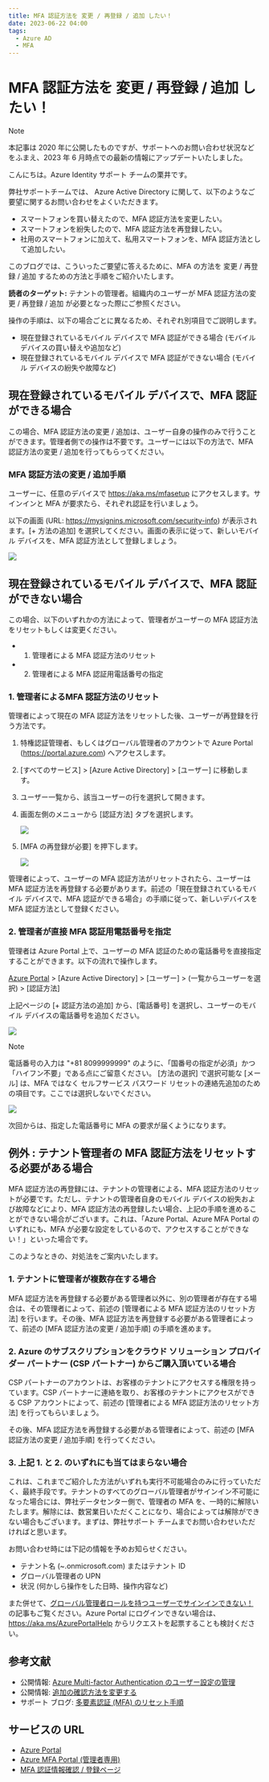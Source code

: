 ```yaml
---
title: MFA 認証方法を 変更 / 再登録 / 追加 したい！
date: 2023-06-22 04:00
tags:
  - Azure AD
  - MFA
---
```


# MFA 認証方法を 変更 / 再登録 / 追加 したい！

> [!NOTE]
> 本記事は 2020 年に公開したものですが、サポートへのお問い合わせ状況などをふまえ、2023 年 6 月時点での最新の情報にアップデートいたしました。

こんにちは。Azure Identity サポート チームの栗井です。

弊社サポートチームでは、 Azure Active Directory に関して、以下のようなご要望に関するお問い合わせをよくいただきます。

- スマートフォンを買い替えたので、MFA 認証方法を変更したい。
- スマートフォンを紛失したので、MFA 認証方法を再登録したい。
- 社用のスマートフォンに加えて、私用スマートフォンを、MFA 認証方法として追加したい。

このブログでは、こういったご要望に答えるために、MFA の方法を 変更 / 再登録 / 追加 するための方法と手順をご紹介いたします。

**読者のターゲット:** テナントの管理者。組織内のユーザーが MFA 認証方法の変更 / 再登録 / 追加 が必要となった際にご参照ください。

操作の手順は、以下の場合ごとに異なるため、それぞれ別項目でご説明します。

- 現在登録されているモバイル デバイスで MFA 認証ができる場合 (モバイル デバイスの買い替えや追加など)
- 現在登録されているモバイル デバイスで MFA 認証ができない場合 (モバイル デバイスの紛失や故障など)

## 現在登録されているモバイル デバイスで、MFA 認証ができる場合

この場合、MFA 認証方法の変更 / 追加は、ユーザー自身の操作のみで行うことができます。管理者側での操作は不要です。ユーザーには以下の方法で、MFA 認証方法の変更 / 追加を行ってもらってください。

### MFA 認証方法の変更 / 追加手順

ユーザーに、任意のデバイスで https://aka.ms/mfasetup にアクセスします。サインインと MFA が要求たら、それぞれ認証を行いましょう。

以下の画面 (URL: https://mysignins.microsoft.com/security-info) が表示されます。[+ 方法の追加] を選択してください。画面の表示に従って、新しいモバイル デバイスを、MFA 認証方法として登録しましょう。

![](./change-mfa-verification-method/figure1.png)

## 現在登録されているモバイル デバイスで、MFA 認証ができない場合

この場合、以下のいずれかの方法によって、管理者がユーザーの MFA 認証方法をリセットもしくは変更ください。

- 1. 管理者による MFA 認証方法のリセット
- 2. 管理者による MFA 認証用電話番号の指定

### 1. 管理者によるMFA 認証方法のリセット

管理者によって現在の MFA 認証方法をリセットした後、ユーザーが再登録を行う方法です。

1. 特権認証管理者、もしくはグローバル管理者のアカウントで Azure Portal (https://portal.azure.com) へアクセスします。

2. [すべてのサービス] > [Azure Active Directory] > [ユーザー] に移動します。
   
3. ユーザー一覧から、該当ユーザーの行を選択して開きます。 

4. 画面左側のメニューから [認証方法] タブを選択します。

    ![](./change-mfa-verification-method.md/auth-method-tab.png)  

5. [MFA の再登録が必要] を押下します。

    ![](./change-mfa-verification-method.md/auth-method-reset.png)  
  
管理者によって、ユーザーの MFA 認証方法がリセットされたら、ユーザーは MFA 認証方法を再登録する必要があります。前述の「現在登録されているモバイル デバイスで、MFA 認証ができる場合」の手順に従って、新しいデバイスを MFA 認証方法として登録ください。

### 2. 管理者が直接 MFA 認証用電話番号を指定

管理者は Azure Portal 上で、ユーザーの MFA 認証のための電話番号を直接指定することができます。以下の流れで操作します。

[Azure Portal](https://portal.azure.com/) > [Azure Active Directory] > [ユーザー] > (一覧からユーザーを選択) > [認証方法]

上記ページの [+ 認証方法の追加] から、[電話番号] を選択し、ユーザーのモバイル デバイスの電話番号を追加ください。

![](./change-mfa-verification-method/figure3.png)

> [!NOTE]
> 電話番号の入力は "+81 8099999999" のように、「国番号の指定が必須」かつ「ハイフン不要」である点にご留意ください。
> [方法の選択] で選択可能な [メール] は、MFA ではなく セルフサービス パスワード リセットの連絡先追加のための項目です。ここでは選択しないでください。

![](./change-mfa-verification-method/figure4.png)

次回からは、指定した電話番号に MFA の要求が届くようになります。

## 例外 : テナント管理者の MFA 認証方法をリセットする必要がある場合

MFA 認証方法の再登録には、テナントの管理者による、MFA 認証方法のリセットが必要です。ただし、テナントの管理者自身のモバイル デバイスの紛失および故障などにより、MFA 認証方法の再登録したい場合、上記の手順を進めることができない場合がございます。これは、「Azure Portal、Azure MFA Portal のいずれにも、MFA が必要な設定をしているので、アクセスすることができない！」といった場合です。

このようなときの、対処法をご案内いたします。

### 1. テナントに管理者が複数存在する場合

MFA 認証方法を再登録する必要がある管理者以外に、別の管理者が存在する場合は、その管理者によって、前述の [管理者による MFA 認証方法のリセット方法] を行います。その後、MFA 認証方法を再登録する必要がある管理者によって、前述の [MFA 認証方法の変更 / 追加手順] の手順を進めます。

### 2. Azure のサブスクリプションをクラウド ソリューション プロバイダー パートナー (CSP パートナー) からご購入頂いている場合

CSP パートナーのアカウントは、お客様のテナントにアクセスする権限を持っています。CSP パートナーに連絡を取り、お客様のテナントにアクセスができる CSP アカウントによって、前述の [管理者による MFA 認証方法のリセット方法] を行ってもらいましょう。

その後、MFA 認証方法を再登録する必要がある管理者によって、前述の [MFA 認証方法の変更 / 追加手順] を行ってください。

### 3. 上記 1. と 2. のいずれにも当てはまらない場合

これは、これまでご紹介した方法がいずれも実行不可能場合のみに行っていただく、最終手段です。テナントのすべてのグローバル管理者がサインイン不可能になった場合には、弊社データセンター側で、管理者の MFA を、一時的に解除いたします。解除には、数営業日いただくことになり、場合によっては解除ができない場合もございます。まずは、弊社サポート チームまでお問い合わせいただければと思います。

お問い合わせ時には下記の情報を予めお知らせください。

- テナント名 (~.onmicrosoft.com) またはテナント ID
- グローバル管理者の UPN
- 状況 (何かしら操作をした日時、操作内容など)

また併せて、[グローバル管理者ロールを持つユーザーでサインインできない！](https://jpazureid.github.io/blog/azure-active-directory/ga-is-locked-out/) の記事もご覧ください。Azure Portal にログインできない場合は、https://aka.ms/AzurePortalHelp からリクエストを起票することも検討ください。

## 参考文献

- 公開情報: [Azure Multi-factor Authentication のユーザー設定の管理](https://docs.microsoft.com/ja-jp/azure/active-directory/authentication/howto-mfa-userdevicesettings)
- 公開情報: [追加の確認方法を変更する](https://support.microsoft.com/ja-jp/office/%e8%bf%bd%e5%8a%a0%e3%81%ae%e7%a2%ba%e8%aa%8d%e6%96%b9%e6%b3%95%e3%82%92%e5%a4%89%e6%9b%b4%e3%81%99%e3%82%8b-956ec8d0-7081-4518-a701-f8414cc20831?ui=ja-JP&rs=ja-JP&ad=JP)
- サポート ブログ: [多要素認証 (MFA) のリセット手順](https://jpazureid.github.io/blog/azure-active-directory/mfa-reset/)

## サービスの URL
- [Azure Portal](https://portal.azure.com/)
- [Azure MFA Portal (管理者専用)](https://account.activedirectory.windowsazure.com/usermanagement/multifactorverification.aspx)
- [MFA 認証情報確認 / 登録ページ](https://aka.ms/mfasetup)
